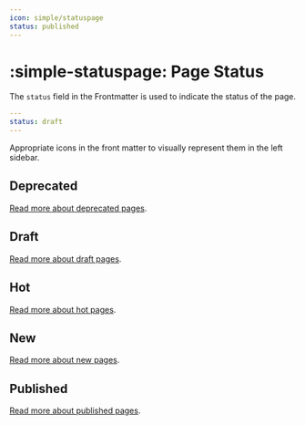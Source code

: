 ```yaml
---
icon: simple/statuspage
status: published
---
```


# :simple-statuspage: Page Status

The `status` field in the Frontmatter is used to indicate the status of the page.

```yaml title="Example"
---
status: draft
---
```

Appropriate icons in the front matter to visually represent them in the left sidebar.

## <span class="md-ellipsis"> Deprecated <span class="md-status md-status--deprecated" title="WIll be removed soon"> </span> </span>

[Read more about deprecated pages](./deprecated.md).

## <span class="md-ellipsis"> Draft <span class="md-status md-status--draft" title="Draft - work in progress"> </span> </span>

[Read more about draft pages](./draft.md).


## <span class="md-ellipsis"> Hot <span class="md-status md-status--hot" title="Page under construction"> </span> </span>

[Read more about hot pages](./hot.md).

## <span class="md-ellipsis"> New <span class="md-status md-status--new" title="Newly created page"> </span> </span>

[Read more about new pages](./new.md).

## <span class="md-ellipsis"> Published <span class="md-status md-status--published" title="Page is complete and published"> </span> </span>

[Read more about published pages](./published.md).